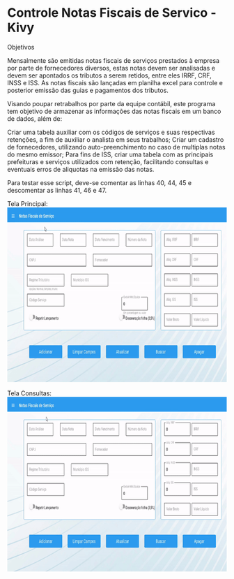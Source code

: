 # Controle Notas Fiscais de Servico - Kivy

Objetivos

Mensalmente são emitidas notas fiscais de serviços prestados à empresa por parte de fornecedores diversos, estas notas devem ser analisadas e devem ser apontados os tributos a serem retidos, entre eles IRRF, CRF, INSS e ISS. As notas fiscais são lançadas em planilha excel para controle e posterior emissão das guias e pagamentos dos tributos.

Visando poupar retrabalhos por parte da equipe contábil, este programa tem objetivo de armazenar as informações das notas fiscais em um banco de dados, além de:

Criar uma tabela auxiliar com os códigos de serviços e suas respectivas retenções, a fim de auxiliar o analista em seus trabalhos;
Criar um cadastro de fornecedores, utilizando auto-preenchimento no caso de multiplas notas do mesmo emissor;
Para fins de ISS, criar uma tabela com as principais prefeituras e serviços utilizados com retenção, facilitando consultas e eventuais erros de aliquotas na emissão das notas.

Para testar esse script, deve-se comentar as linhas 40, 44, 45 e descomentar as linhas 41, 46 e 47.

Tela Principal:<br>
<img src="https://github.com/LeandroPOliveira/Controle-Notas-Servicos-Kivy/blob/main/cadastro-nota.gif" width="800" height="400">


Tela Consultas:<br>
<img src="https://github.com/LeandroPOliveira/Controle-Notas-Servicos-Kivy/blob/main/consulta-nota.gif" width="800" height="400">
